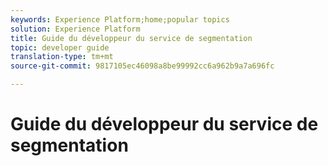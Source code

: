 ```yaml
---
keywords: Experience Platform;home;popular topics
solution: Experience Platform
title: Guide du développeur du service de segmentation
topic: developer guide
translation-type: tm+mt
source-git-commit: 9817105ec46098a8be99992cc6a962b9a7a696fc

---
```



# Guide du développeur du service de segmentation
